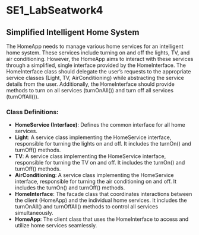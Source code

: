 # SE1_LabSeatwork4

## Simplified Intelligent Home System
The HomeApp needs to manage various home services for an intelligent home system. These services include turning on and off the lights, TV, and air conditioning. However, the HomeApp aims to interact with these services through a simplified, single interface provided by the HomeInterface. The HomeInterface class should delegate the user’s requests to the appropriate service classes (Light, TV, AirConditioning) while abstracting the service details from the user. Additionally, the HomeInterface should provide methods to turn on all services (turnOnAll()) and turn off all services (turnOffAll()).

### Class Definitions:
- **HomeService (Interface)**: Defines the common interface for all home services.
- **Light**: A service class implementing the HomeService interface, responsible for turning the lights on and off. It includes the turnOn() and turnOff() methods.
- **TV**: A service class implementing the HomeService interface, responsible for turning the TV on and off. It includes the turnOn() and turnOff() methods.
- **AirConditioning**: A service class implementing the HomeService interface, responsible for turning the air conditioning on and off. It includes the turnOn() and turnOff() methods.
- **HomeInterface**: The facade class that coordinates interactions between the client (HomeApp) and the individual home services. It includes the turnOnAll() and turnOffAll() methods to control all services simultaneously.
- **HomeApp**: The client class that uses the HomeInterface to access and utilize home services seamlessly.